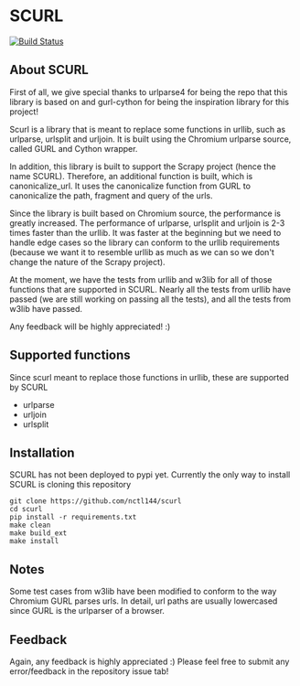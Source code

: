# SCURL

[![Build Status](https://travis-ci.org/nctl144/scurl.svg?branch=master)](https://travis-ci.org/nctl144/scurl)


## About SCURL

First of all, we give special thanks to urlparse4 for being the repo that this library is based on
and gurl-cython for being the inspiration library for this project!

Scurl is a library that is meant to replace some functions in urllib, such as urlparse,
urlsplit and urljoin. It is built using the Chromium urlparse source, called GURL and
Cython wrapper.

In addition, this library is built to support the Scrapy project (hence the name SCURL).
Therefore, an additional function is built, which is canonicalize_url. It uses the
canonicalize function from GURL to canonicalize the path, fragment and query of the urls.

Since the library is built based on Chromium source, the performance is greatly
increased. The performance of urlparse, urlsplit and urljoin is 2-3 times faster than
the urllib. It was faster at the beginning but we need to handle edge cases so the
library can conform to the urllib requirements (because we want it to resemble urllib as
much as we can so we don't change the nature of the Scrapy project).

At the moment, we have the tests from urllib and w3lib for all of those functions that
are supported in SCURL. Nearly all the tests from urllib have passed (we are still
working on passing all the tests), and all the tests from w3lib have passed.

Any feedback will be highly appreciated! :)

## Supported functions

Since scurl meant to replace those functions in urllib, these are supported by SCURL
+ urlparse
+ urljoin
+ urlsplit

## Installation

SCURL has not been deployed to pypi yet. Currently the only way to install SCURL is
cloning this repository

```
git clone https://github.com/nctl144/scurl
cd scurl
pip install -r requirements.txt
make clean
make build_ext
make install
```

## Notes

Some test cases from w3lib have been modified to conform to the way Chromium GURL parses
urls. In detail, url paths are usually lowercased since GURL is the urlparser of a browser.

## Feedback

Again, any feedback is highly appreciated :) Please feel free to submit any
error/feedback in the repository issue tab!

